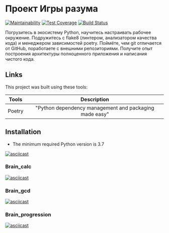 # Проект Игры разума

[![Maintainability](https://api.codeclimate.com/v1/badges/a99a88d28ad37a79dbf6/maintainability)](https://codeclimate.com/github/TimBerk/python-project-lvl1) [![Test Coverage](https://api.codeclimate.com/v1/badges/a99a88d28ad37a79dbf6/test_coverage)](https://codeclimate.com/github/TimBerk/python-project-lvl1) [![Build Status](https://travis-ci.org/TimBerk/python-project-lvl1.svg?branch=master)](https://travis-ci.org/TimBerk/python-project-lvl1)

Погрузитесь в экосистему Python, научитесь настраивать рабочее окружение. Подружитесь с flake8 (линтером, анализатором качества кода) и менеджером зависимостей poetry. Поймёте, чем git отличается от GitHub, поработаете с внешними репозиториями. Получите опыт построения архитектуры полноценного приложения и написания чистого кода.

## Links

This project was built using these tools:

| Tools   |  Description  |
|---------|:-------------:|
| Poetry  | "Python dependency management and packaging made easy" |

## Installation

* The minimum required Python version is 3.7

[![asciicast](https://asciinema.org/a/Uh6tT4zRT0iaL7jQsPYnliIuq.svg)](https://asciinema.org/a/Uh6tT4zRT0iaL7jQsPYnliIuq)

### Brain_calc

[![asciicast](https://asciinema.org/a/HQZKJTg6idJmlFrezO0ZuMyfQ.svg)](https://asciinema.org/a/HQZKJTg6idJmlFrezO0ZuMyfQ)

### Brain_gcd

[![asciicast](https://asciinema.org/a/aYV738ryU9fDXSAcbB7fEiP3t.svg)](https://asciinema.org/a/aYV738ryU9fDXSAcbB7fEiP3t)

### Brain_progression

[![asciicast](https://asciinema.org/a/cgCBSYH0W3Plk7JqzPr8VDDIh.svg)](https://asciinema.org/a/cgCBSYH0W3Plk7JqzPr8VDDIh)
